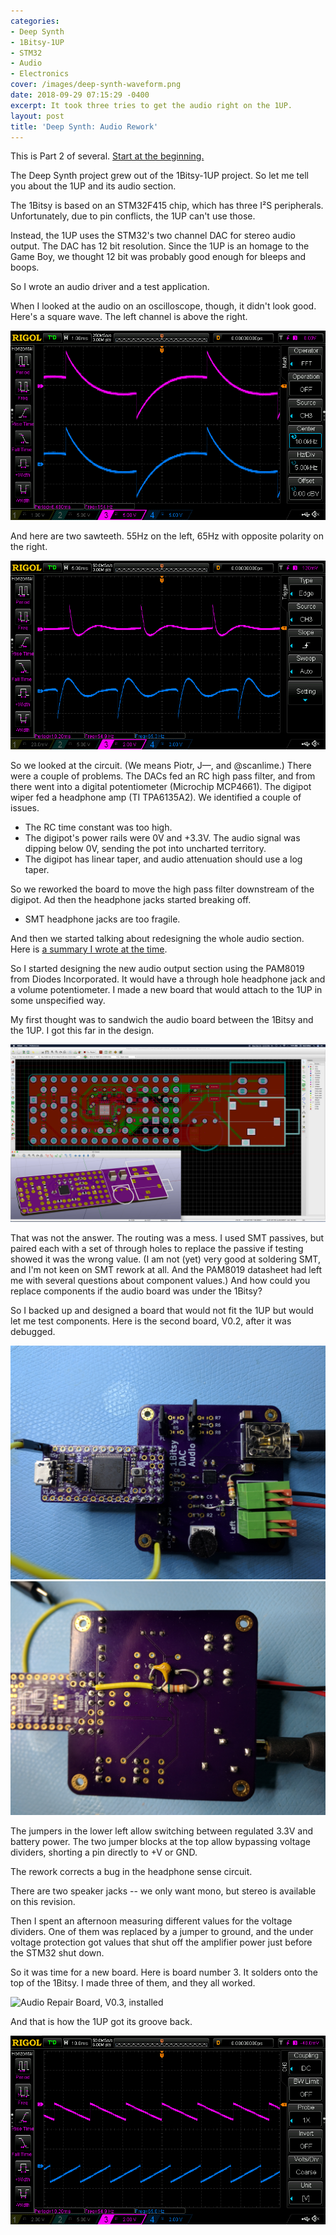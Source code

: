 ```yaml
---
categories:
- Deep Synth
- 1Bitsy-1UP
- STM32
- Audio
- Electronics
cover: /images/deep-synth-waveform.png
date: 2018-09-29 07:15:29 -0400
excerpt: It took three tries to get the audio right on the 1UP.
layout: post
title: 'Deep Synth: Audio Rework'
---
```

This is Part 2 of several.  [Start at the beginning.](/2018/09/27/deep-synth-introduction)

The Deep Synth project grew out of the 1Bitsy-1UP project.  So
let me tell you about the 1UP and its audio section.

The 1Bitsy is based on an STM32F415 chip, which has three I²S
peripherals.  Unfortunately, due to pin conflicts, the 1UP can't
use those.

Instead, the 1UP uses the STM32's two channel DAC for stereo audio
output.  The DAC has 12 bit resolution.  Since the 1UP is an homage
to the Game Boy, we thought 12 bit was probably good enough for bleeps
and boops.

So I wrote an audio driver and a test application.

When I looked at the audio on an oscilloscope, though, it didn't look
good.  Here's a square wave.  The left channel is above the right.

![Square wave, 154Hz](/images/deep-synth/badsquare.png)

And here are two sawteeth.  55Hz on the left, 65Hz with opposite
polarity on the right.

![Saw waves, 55 and 65Hz](/images/deep-synth/badsaws.png)

So we looked at the circuit.  (We means Piotr, J—, and @scanlime.)
There were a couple of problems.  The DACs fed an RC high pass filter,
and from there went into a digital potentiometer (Microchip MCP4661).
The digipot wiper fed a headphone amp (TI TPA6135A2).  We identified
a couple of issues.

 * The RC time constant was too high.
 * The digipot's power rails were 0V and +3.3V.  The audio signal
   was dipping below 0V, sending the pot into uncharted territory.
 * The digipot has linear taper, and audio attenuation should use
   a log taper.

So we reworked the board to move the high pass filter downstream of
the digipot.  Ad then the headphone jacks started breaking off.

 * SMT headphone jacks are too fragile.

And then we started talking about redesigning the whole audio section.
Here is
[a summary I wrote at the time](https://github.com/kbob/1up-audio-repair/blob/master/NOTES.md).

So I started designing the new audio output section using the PAM8019
from Diodes Incorporated.  It would have a through hole headphone jack
and a volume potentiometer.  I made a new board that would attach to
the 1UP in some unspecified way.

My first thought was to sandwich the audio board between the 1Bitsy
and the 1UP.  I got this far in the design.

![First audio board layout](/images/deep-synth/board-v01-top.png)

That was not the answer.  The routing was a mess.  I used SMT
passives, but paired each with a set of through holes to replace
the passive if testing showed it was the wrong value.  (I am
not (yet) very good at soldering SMT, and I'm not keen on SMT
rework at all.  And the PAM8019 datasheet had left me with several
questions about component values.)  And how could you replace
components if the audio board was under the 1Bitsy?

So I backed up and designed a board that would not fit the 1UP but
would let me test components.  Here is the second board, V0.2, after
it was debugged.

![Audio Repair Board, V0.2, top view](/images/deep-synth/board-v02-top.jpg)
![Audio Repair Board, V0.2, bottom view](/images/deep-synth/board-v02-bottom.jpg)

The jumpers in the lower left allow switching between regulated 3.3V
and battery power.  The two jumper blocks at the top allow bypassing
voltage dividers, shorting a pin directly to +V or GND.

The rework corrects a bug in the headphone sense circuit.

There are two speaker jacks -- we only want mono, but stereo
is available on this revision.

Then I spent an afternoon measuring different values for the voltage
dividers.  One of them was replaced by a jumper to ground, and the
under voltage protection got values that shut off the amplifier power
just before the STM32 shut down.

So it was time for a new board.  Here is board number 3.  It solders
onto the top of the 1Bitsy.  I made three of them, and they all worked.

![Audio Repair Board, V0.3, installed](/images/deep-synth/board-v03-inplace.jpg)

And that is how the 1UP got its groove back.

![Saw waves, 55 and 65Hz](/images/deep-synth/goodsaws.png)
